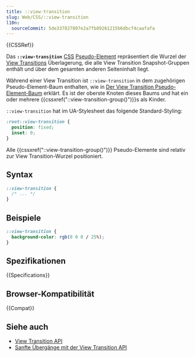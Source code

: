 ```yaml
---
title: ::view-transition
slug: Web/CSS/::view-transition
l10n:
  sourceCommit: 5de337827007e2a7fb89261215b6dbcf4caafafa
---
```


{{CSSRef}}

Das **`::view-transition`** [CSS](/de/docs/Web/CSS) [Pseudo-Element](/de/docs/Web/CSS/Pseudo-elements) repräsentiert die Wurzel der [View Transitions](/de/docs/Web/API/View_Transition_API) Überlagerung, die alle View Transition Snapshot-Gruppen enthält und über dem gesamten anderen Seiteninhalt liegt.

Während einer View Transition ist `::view-transition` in dem zugehörigen Pseudo-Element-Baum enthalten, wie in [Der View Transition Pseudo-Element-Baum](/de/docs/Web/API/View_Transition_API/Using#the_view_transition_pseudo-element_tree) erklärt. Es ist der oberste Knoten dieses Baums und hat ein oder mehrere {{cssxref("::view-transition-group()")}}s als Kinder.

`::view-transition` hat im UA-Stylesheet das folgende Standard-Styling:

```css
:root::view-transition {
  position: fixed;
  inset: 0;
}
```

Alle {{cssxref("::view-transition-group()")}} Pseudo-Elemente sind relativ zur View Transition-Wurzel positioniert.

## Syntax

```css
::view-transition {
  /* ... */
}
```

## Beispiele

```css
::view-transition {
  background-color: rgb(0 0 0 / 25%);
}
```

## Spezifikationen

{{Specifications}}

## Browser-Kompatibilität

{{Compat}}

## Siehe auch

- [View Transition API](/de/docs/Web/API/View_Transition_API)
- [Sanfte Übergänge mit der View Transition API](https://developer.chrome.com/docs/web-platform/view-transitions/)
